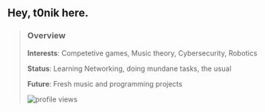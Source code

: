 ## Hey, t0nik here.

>### Overview
>**Interests**: Competetive games,  Music theory, Cybersecurity, Robotics
>
>**Status**: Learning Networking, doing mundane tasks, the usual
>
>**Future**: Fresh music and programming projects
>
>![profile views](https://komarev.com/ghpvc/?username=t0nik&label=Profile+views+👀&color=C398BC)
